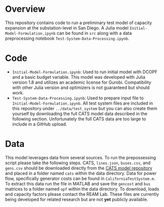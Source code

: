 # Overview
This repository contains code to run a preliminary test model of capacity expansion at the substation-level in San Diego. A Julia model `Initial-Model-Formulation.ipynb` can be found in `src` along with a data preprocessing notebook `Test-System-Data-Processing.ipynb`. 

# Code
- `Initial-Model-Formulation.ipynb`: Used to run initial model with DCOPF and a basic budget variable. This model was developed with Julia version 1.8 and utilizes an academic license for Gurobi. Compatibility with other Julia version and optimizers is not guaranteed but should work. 
- `Test-System-Data-Processing.ipynb`: Used to prepare input file to `Initial-Model-Formulation.ipynb`. All test system files are included in this repository under `../data/test_system` but you can also create them yourself by downloading the full CATS model data described in the following section. Unfortunately the full CATS data are too large to include in a GitHub upload.

# Data
This model leverages data from several sources. To run the prepossessing script please take the following steps. CATS, `lines.json`, `buses.csv`, and `gens.csv` should be downloaded directly from the [CATS model repository](https://github.com/WISPO-POP/CATS-CaliforniaTestSystem/tree/master) and placed in a folder named `cats` within the data directory. Data for power flow, specifically generator costs can be found in `CaliforniaTestSystem.m`. To extract this data run the file in MATLAB and save the `gencost` and `bus` matrices to a folder named `opf` within the data directory. To download, loads and capacity factors please contact the REAM Lab. These files are currently being developed for related research but are not **yet** publicly available.
